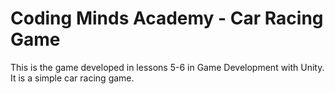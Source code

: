 # Coding Minds Academy - Car Racing Game
This is the game developed in lessons 5-6 in Game Development with Unity. It is a simple car racing game.
